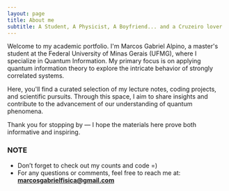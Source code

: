 ```yaml
---
layout: page
title: About me
subtitle: A Student, A Physicist, A Boyfriend... and a Cruzeiro lover
---
```


Welcome to my academic portfolio. I'm Marcos Gabriel Alpino, a master's student at the Federal University of Minas Gerais (UFMG), where I specialize in Quantum Information. My primary focus is on applying quantum information theory to explore the intricate behavior of strongly correlated systems.

Here, you'll find a curated selection of my lecture notes, coding projects, and scientific pursuits. Through this space, I aim to share insights and contribute to the advancement of our understanding of quantum phenomena.

Thank you for stopping by — I hope the materials here prove both informative and inspiring.

### NOTE
- Don’t forget to check out my counts and code =)
- For any questions or comments, feel free to reach me at: **marcosgabrielfisica@gmail.com**
